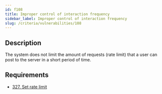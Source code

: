 ```yaml
---
id: f108
title: Improper control of interaction frequency
sidebar_label: Improper control of interaction frequency
slug: /criteria/vulnerabilities/108
---
```


## Description

The system does not limit
the amount of requests (rate limit)
that a user can post to the server
in a short period of time.

## Requirements

- [327. Set rate limit](/criteria/requirements/architecture/327)
